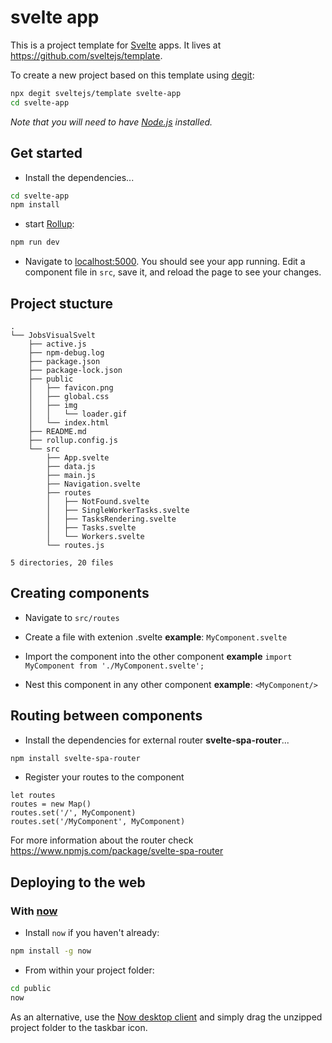 



# svelte app

This is a project template for [Svelte](https://svelte.dev) apps. It lives at https://github.com/sveltejs/template.

To create a new project based on this template using [degit](https://github.com/Rich-Harris/degit):

```bash
npx degit sveltejs/template svelte-app
cd svelte-app
```

*Note that you will need to have [Node.js](https://nodejs.org) installed.*


## Get started

- Install the dependencies...

```bash
cd svelte-app
npm install
```

- start [Rollup](https://rollupjs.org):

```bash
npm run dev
```

- Navigate to [localhost:5000](http://localhost:5000). You should see your app running. Edit a component file in `src`, save it, and reload the page to see your changes.

## Project stucture
```
.
└── JobsVisualSvelt
    ├── active.js
    ├── npm-debug.log
    ├── package.json
    ├── package-lock.json
    ├── public
    │   ├── favicon.png
    │   ├── global.css
    │   ├── img
    │   │   └── loader.gif
    │   └── index.html
    ├── README.md
    ├── rollup.config.js
    └── src
        ├── App.svelte
        ├── data.js
        ├── main.js
        ├── Navigation.svelte
        ├── routes
        │   ├── NotFound.svelte
        │   ├── SingleWorkerTasks.svelte
        │   ├── TasksRendering.svelte
        │   ├── Tasks.svelte
        │   └── Workers.svelte
        └── routes.js

5 directories, 20 files
```
## Creating components
- Navigate to `src/routes`

- Create a file with extenion .svelte **example**: `MyComponent.svelte`

- Import the component into the other component **example** 	`import MyComponent from './MyComponent.svelte';`

- Nest this component in any other component **example**: `<MyComponent/>`

## Routing between components
- Install the dependencies for external router **svelte-spa-router**...

```bash
npm install svelte-spa-router
```

- Register your routes to the component
```
let routes
routes = new Map()
routes.set('/', MyComponent)
routes.set('/MyComponent', MyComponent)
```

For more information about the router check <https://www.npmjs.com/package/svelte-spa-router>

## Deploying to the web

### With [now](https://zeit.co/now)

- Install `now` if you haven't already:

```bash
npm install -g now
```

- From within your project folder:

```bash
cd public
now
```

As an alternative, use the [Now desktop client](https://zeit.co/download) and simply drag the unzipped project folder to the taskbar icon.


